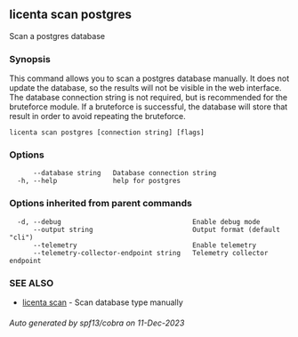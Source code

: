 ## licenta scan postgres

Scan a postgres database

### Synopsis

This command allows you to scan a postgres database manually. It does not update the database, so the results will not be visible in the web interface. The database connection string is not required, but is recommended for the bruteforce module. If a bruteforce is successful, the database will store that result in order to avoid repeating the bruteforce.

```
licenta scan postgres [connection string] [flags]
```

### Options

```
      --database string   Database connection string
  -h, --help              help for postgres
```

### Options inherited from parent commands

```
  -d, --debug                                 Enable debug mode
      --output string                         Output format (default "cli")
      --telemetry                             Enable telemetry
      --telemetry-collector-endpoint string   Telemetry collector endpoint
```

### SEE ALSO

* [licenta scan](licenta_scan.md)	 - Scan database type manually

###### Auto generated by spf13/cobra on 11-Dec-2023
